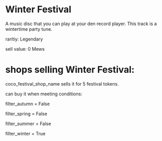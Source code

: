 # Winter Festival

A music disc that you can play at your den record player. This track is a wintertime party tune.

raritiy: Legendary

sell value: 0 Mews

# shops selling Winter Festival:

coco_festival_shop_name sells it for 5 festival tokens.

can buy it when meeting conditions: 

filter_autumn = False

filter_spring = False

filter_summer = False

filter_winter = True